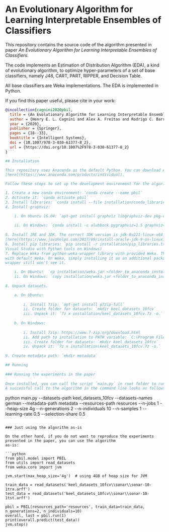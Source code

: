 # An Evolutionary Algorithm for Learning Interpretable Ensembles of Classifiers

This repository contains the source code of the algorithm presented in paper _An Evolutionary Algorithm for Learning 
Interpretable Ensembles of Classifiers_.

The code implements an Estimation of Distribution Algorithm (EDA), a kind of evolutionary algorithm, to optimize 
hyper-parameters of a set of base classifiers, namely J48, CART, PART, RIPPER, and Decision Table.

All base classifiers are Weka implementations. The EDA is implemented in Python.

If you find this paper useful, please cite in your work:

```bibtex
@incollection{cagnini2020pbil,
  title = {An Evolutionary Algorithm for Learning Interpretable Ensembles of Classifiers},
  author = {Henry E. L. Cagnini and Alex A. Freitas and Rodrigo C. Barros},
  year = {2020},	
  publisher = {Springer},	
  pages = {18--33},	
  booktitle = {Intelligent Systems},
  doi = {10.1007/978-3-030-61377-8_2},	
  url = {https://doi.org/10.1007%2F978-3-030-61377-8_2}
}```

## Installation

This repository uses Anaconda as the default Python. You can download Anaconda 
[here](https://www.anaconda.com/products/individual).

Follow these steps to set up the development environment for the algorithm:

1. Create a new conda environment: `conda create --name pbil`
2. Activate it: `conda activate pbil`
3. Install libraries: `conda install --file installation/conda_libraries.txt -c conda-forge` 
4. Install graphviz:

    i. On Ubuntu 16.04: `apt-get install graphviz libgraphviz-dev pkg-config`
    
    ii. On Windows: `conda install -c alubbock pygraphviz=1.5 graphviz=2.41`, then add path to graphviz installation to PATH variable: `<folder_to_anaconda_installation>/Anaconda3/pkgs/graphviz-2.41-0/Scripts`    
    
5. Install JRE and JDK. The correct JDK version is jdk-8u221-linux-x64.tar.gz. Tutorial available 
[here](https://www.javahelps.com/2017/09/install-oracle-jdk-9-on-linux.html).  
6. Install pip libraries: `pip install -r installation/pip_libraries.txt` (NOTE: this might require installing 
Visual Studio with Python tools on Windows)
7. Replace Weka from python-weka-wrapper library with provided Weka. This is needed since SimpleCart is not provided 
with default Weka. On Weka, simply installing it as an additional package makes it available in the GUI; however the 
wrapper still won't see it.

    i. On Ubuntu:  `cp installation/weka.jar <folder_to_anaconda_installation>/anaconda3/envs/pbil/lib/python3.7/site-packages/weka/lib/`
    ii. On Windows: `copy installation/weka.jar <folder_to_anaconda_installation>/Anaconda3/envs/pbil/Lib/site-packages/weka/lib/`
    
8. Unpack datasets. 

    a. On Ubuntu:
    
        i. Install 7zip: `apt-get install p7zip-full`
        ii. Create folder for datasets: `mkdir keel_datasets_10fcv`  
        iii. Unpack it: `7z x installation/keel_datasets_10fcv.7z -o.`
        
    b. On Windows:
    
        i. Install 7zip: https://www.7-zip.org/download.html
        ii. Add path to installation to PATH variable: `C:\Program Files\7-Zip`
        iii. Create folder for datasets: `mkdir keel_datasets_10fcv`
        iv. Unpack it: `7z x installation\keel_datasets_10fcv.7z -o.`
        
9. Create metadata path: `mkdir metadata`

## Running
  
### Running the experiments in the paper
  
Once installed, you can call the script `main.py` in root folder to run the tests that were used in the paper.
A successful call to the algorithm in the command line looks as follows:

```
python main.py --datasets-path keel_datasets_10fcv --datasets-names german --metadata-path metadata 
--resources-path resources --n-jobs 1 --heap-size 4g --n-generations 2 --n-individuals 10 --n-samples 1 
--learning-rate 0.5 --selection-share 0.5 
```
  
### Just using the algorithm as-is

On the other hand, if you do not want to reproduce the experiments presented in the paper, you can use the algorithm 
as-is:

```python
from pbil.model import PBIL
from utils import read_datasets
from weka.core import jvm

jvm.start(max_heap_size='4g')  # using 4GB of heap size for JVM

train_data = read_datasets('keel_datasets_10fcv\\sonar\\sonar-10-1tra.arff')
test_data = read_datasets('keel_datasets_10fcv\\sonar\\sonar-10-1tst.arff')

pbil = PBIL(resources_path='resources', train_data=train_data, n_generations=2, n_individuals=10)
overall, last = pbil.run(1)
print(overall.predict(test_data))
jvm.stop()
```

